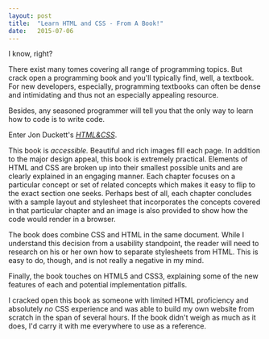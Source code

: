 ```yaml
---
layout: post
title:  "Learn HTML and CSS - From A Book!"
date:   2015-07-06
---
```


<p class="intro"><span class="dropcap">I</span> know, right?</p>

There exist many tomes covering all range of programming topics. But crack open a programming book and you'll typically find, well, a textbook. For new developers, especially, programming textbooks can often be dense and intimidating and thus not an especially appealing resource.

Besides, any seasoned programmer will tell you that the only way to learn how to code is to write code.

Enter Jon Duckett's [*HTML&CSS*](http://www.htmlandcssbook.com/).

This book is *accessible.* Beautiful and rich images fill each page. In addition to the major design appeal, this book is extremely practical. Elements of HTML and CSS are broken up into their smallest possible units and are clearly explained in an engaging manner. Each chapter focuses on a particular concept or set of related concepts which makes it easy to flip to the exact section one seeks. Perhaps best of all, each chapter concludes with a sample layout and stylesheet that incorporates the concepts covered in that particular chapter and an image is also provided to show how the code would render in a browser.

The book does combine CSS and HTML in the same document. While I understand this decision from a usability standpoint, the reader will need to research on his or her own how to separate stylesheets from HTML. This is easy to do, though, and is not really a negative in my mind.

Finally, the book touches on HTML5 and CSS3, explaining some of the new features of each and potential implementation pitfalls.

I cracked open this book as someone with limited HTML proficiency and absolutely *no* CSS experience and was able to build my own website from scratch in the span of several hours. If the book didn't weigh as much as it does, I'd carry it with me everywhere to use as a reference.
